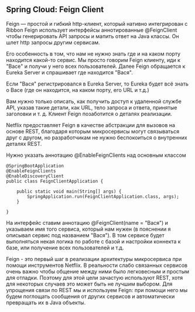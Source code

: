 ## Spring Cloud: Feign Client

Feign — простой и гибкий http-клиент, который нативно интегрирован с Ribbon
Feign использует интерфейсы аннотированные @FeignClient чтобы генерировать API запросы и мапить ответ на Java классы.
Он шлет http запросы другим сервисам.

Его особенность в том, что нам не нужно знать где и на каком порту находится какой-то сервис.
Мы просто говорим Feign клиенту, иди к "Васе" и получи у него всех пользователей. Далее Feign обращается к Eureka Server и спрашивает где находится "Вася".
 
Если "Вася" регистрировался в Eureka Server, то Eureka будет всё знать о Васе (где он находится, на каком порту, его URL и т.д.)

Вам нужно только описать, как получить доступ к удаленной службе API, указав такие детали, как URL, тело запроса и ответа, принятые заголовки и т. д. Клиент Feign позаботится о деталях реализации.

Netflix предоставляет Feign в качестве абстракции для вызовов на основе REST, благодаря которым микросервисы могут связываться друг с другом, но разработчикам не нужно беспокоиться о внутренних деталях REST.

Нужно указать аннотацию @EnableFeignClients над основным классом

    @SpringBootApplication
    @EnableFeignClients
    @EnableDiscoveryClient
    public class FeignClientApplication {
    
        public static void main(String[] args) {
            SpringApplication.run(FeignClientApplication.class, args);
        }
    
    }

На интерфейс ставим аннотацию @FeignClient(name = "Вася") и указываем имя того сервиса, который нам нужен (в пояснении я описывал сервис под названием "Вася"). В том сервисе будет выполняться некая логика по работе с базой и настройки коннекта к базе, или получение всех пользователей и т.д.

Feign - это первый шаг в реализации архитектуры микросервиса при помощи инструментов Netflix. 
В реальности слабо связанных сервисов очень важно чтобы общение между ними было легковесным и простым для отладки. 
Поэтому для этой цели зачастую используют REST, хотя для некоторых случаев это может быть не лучшим выбором. 
Для упрощения связи по REST мы и используем Feign: при помощи него мы будем поглощать сообщения от других сервисов и автоматически превращать их в Java объекты.


